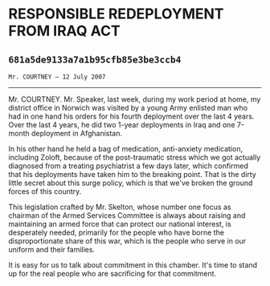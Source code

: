 # RESPONSIBLE REDEPLOYMENT FROM IRAQ ACT
## `681a5de9133a7a1b95cfb85e3be3ccb4`
`Mr. COURTNEY — 12 July 2007`

---


Mr. COURTNEY. Mr. Speaker, last week, during my work period at home, 
my district office in Norwich was visited by a young Army enlisted man 
who had in one hand his orders for his fourth deployment over the last 
4 years. Over the last 4 years, he did two 1-year deployments in Iraq 
and one 7-month deployment in Afghanistan.

In his other hand he held a bag of medication, anti-anxiety 
medication, including Zoloft, because of the post-traumatic stress 
which we got actually diagnosed from a treating psychiatrist a few days 
later, which confirmed that his deployments have taken him to the 
breaking point. That is the dirty little secret about this surge 
policy, which is that we've broken the ground forces of this country.

This legislation crafted by Mr. Skelton, whose number one focus as 
chairman of the Armed Services Committee is always about raising and 
maintaining an armed force that can protect our national interest, is 
desperately needed, primarily for the people who have borne the 
disproportionate share of this war, which is the people who serve in 
our uniform and their families.

It is easy for us to talk about commitment in this chamber. It's time 
to stand up for the real people who are sacrificing for that 
commitment.